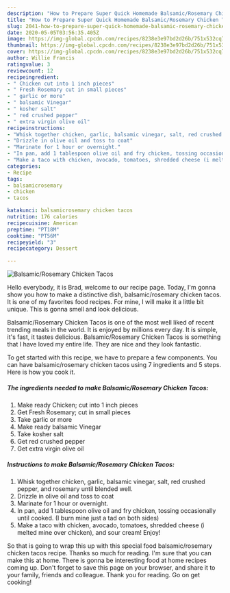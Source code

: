 ```yaml
---
description: "How to Prepare Super Quick Homemade Balsamic/Rosemary Chicken Tacos"
title: "How to Prepare Super Quick Homemade Balsamic/Rosemary Chicken Tacos"
slug: 2041-how-to-prepare-super-quick-homemade-balsamic-rosemary-chicken-tacos
date: 2020-05-05T03:56:35.405Z
image: https://img-global.cpcdn.com/recipes/8238e3e97bd2d26b/751x532cq70/balsamicrosemary-chicken-tacos-recipe-main-photo.jpg
thumbnail: https://img-global.cpcdn.com/recipes/8238e3e97bd2d26b/751x532cq70/balsamicrosemary-chicken-tacos-recipe-main-photo.jpg
cover: https://img-global.cpcdn.com/recipes/8238e3e97bd2d26b/751x532cq70/balsamicrosemary-chicken-tacos-recipe-main-photo.jpg
author: Willie Francis
ratingvalue: 3
reviewcount: 12
recipeingredient:
- " Chicken cut into 1 inch pieces"
- " Fresh Rosemary cut in small pieces"
- " garlic or more"
- " balsamic Vinegar"
- " kosher salt"
- " red crushed pepper"
- " extra virgin olive oil"
recipeinstructions:
- "Whisk together chicken, garlic, balsamic vinegar, salt, red crushed pepper, and rosemary until blended well."
- "Drizzle in olive oil and toss to coat"
- "Marinate for 1 hour or overnight."
- "In pan, add 1 tablespoon olive oil and fry chicken, tossing occasionally until cooked. (I burn mine just a tad on both sides)"
- "Make a taco with chicken, avocado, tomatoes, shredded cheese (i melted mine over chicken), and sour cream! Enjoy!"
categories:
- Recipe
tags:
- balsamicrosemary
- chicken
- tacos

katakunci: balsamicrosemary chicken tacos 
nutrition: 176 calories
recipecuisine: American
preptime: "PT18M"
cooktime: "PT56M"
recipeyield: "3"
recipecategory: Dessert

---
```



![Balsamic/Rosemary Chicken Tacos](https://img-global.cpcdn.com/recipes/8238e3e97bd2d26b/751x532cq70/balsamicrosemary-chicken-tacos-recipe-main-photo.jpg)

Hello everybody, it is Brad, welcome to our recipe page. Today, I'm gonna show you how to make a distinctive dish, balsamic/rosemary chicken tacos. It is one of my favorites food recipes. For mine, I will make it a little bit unique. This is gonna smell and look delicious.



Balsamic/Rosemary Chicken Tacos is one of the most well liked of recent trending meals in the world. It is enjoyed by millions every day. It is simple, it's fast, it tastes delicious. Balsamic/Rosemary Chicken Tacos is something that I have loved my entire life. They are nice and they look fantastic.


To get started with this recipe, we have to prepare a few components. You can have balsamic/rosemary chicken tacos using 7 ingredients and 5 steps. Here is how you cook it.

<!--inarticleads1-->

##### The ingredients needed to make Balsamic/Rosemary Chicken Tacos:

1. Make ready  Chicken; cut into 1 inch pieces
1. Get  Fresh Rosemary; cut in small pieces
1. Take  garlic or more
1. Make ready  balsamic Vinegar
1. Take  kosher salt
1. Get  red crushed pepper
1. Get  extra virgin olive oil




<!--inarticleads2-->

##### Instructions to make Balsamic/Rosemary Chicken Tacos:

1. Whisk together chicken, garlic, balsamic vinegar, salt, red crushed pepper, and rosemary until blended well.
1. Drizzle in olive oil and toss to coat
1. Marinate for 1 hour or overnight.
1. In pan, add 1 tablespoon olive oil and fry chicken, tossing occasionally until cooked. (I burn mine just a tad on both sides)
1. Make a taco with chicken, avocado, tomatoes, shredded cheese (i melted mine over chicken), and sour cream! Enjoy!




So that is going to wrap this up with this special food balsamic/rosemary chicken tacos recipe. Thanks so much for reading. I'm sure that you can make this at home. There is gonna be interesting food at home recipes coming up. Don't forget to save this page on your browser, and share it to your family, friends and colleague. Thank you for reading. Go on get cooking!
